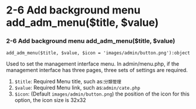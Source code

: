 # 2-6 Add background menu add\_adm\_menu\($title, $value\)

### 2-6 Add background menu add\_adm\_menu\($title, $value\)

```text
add_adm_menu($title, $value, $icon = 'images/admin/button.png'):object
```

Used to set the management interface menu. In admin/menu.php, if the management interface has three pages, three sets of settings are required.

1. `$title`: Required Menu title, such as:`分類管理`
2. `$value`: Required Menu link, such as:`admin/cate.php`
3. `$icon`: \(Default `images/admin/button.png`\) the position of the icon for this option, the icon size is 32x32

